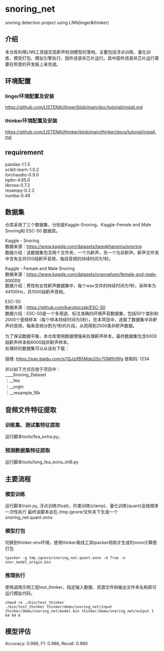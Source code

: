 # snoring_net
snoring detection project using LNN(linger&amp;thinker)

## 介绍
本仓库利用LNN工具链实现鼾声检测模型的落地。主要包括浮点训练、量化训练、模型打包、模拟引擎执行、固件烧录并芯片运行。其中固件烧录并芯片运行需要在聆思的开发板上来完成。

## 环境配置
### linger环境配置及安装
https://github.com/LISTENAI/linger/blob/main/doc/tutorial/install.md

### thinker环境配置及安装
https://github.com/LISTENAI/thinker/blob/main/thinker/docs/tutorial/install.md

## requirement
pandas-1.1.5  
scikit-learn-1.0.2  
torchaudio-0.9.0  
tqdm-4.65.0  
librosa-0.7.2  
resampy-0.2.2  
numba-0.48  

## 数据集
仓库采用了三个数据集，分别是Kaggle-Snoring、Kaggle-Female and Male Snoring和 ESC-50 数据库。  

Kaggle - Snoring   
数据来源：https://www.kaggle.com/datasets/tareqkhanemu/snoring  
数据介绍：该数据集包含两个文件夹，一个为鼾声，另一个为非鼾声。鼾声文件夹中含有总共500段鼾声音频，每段音频的持续时间为1秒。  


Kaggle - Female and Male Snoring  
数据来源：https://www.kaggle.com/datasets/orannahum/female-and-male-snoring  
数据介绍：男性和女性鼾声数据集中，每个wav文件的持续时间为1秒，采样率为44100Hz，共1000段鼾声音频。  

ESC-50  
数据来源：https://github.com/karolpiczak/ESC-50  
数据介绍：ESC-50是一个多用途、标注准确的环境声音数据集，包括50个类别和2000个音频样本（每个样本持续时间为5秒）。在本项目中，选取了数据集中非鼾声的音频，每条音频分割为1秒的片段，从而得到2500条非鼾声数据。  

为了保证数据平衡，本仓库使用数据增强来处理鼾声样本。最终数据集包含6000段鼾声样本和6000段非鼾声样本。  
处理好的数据集可以从该处下载：  

链接: https://pan.baidu.com/s/1QJzifB5Mde2iSc7GM9V8fg 提取码: 1234   

并以如下方式存放于项目中：  
____Snoring_Dataset  
｜__fea  
｜__orgin  
｜__resample_16k  


## 音频文件特征提取
### 训练集、测试集特征提取
运行脚本tools/fea_extra.py。
### 预测数据集特征提取
运行脚本tools/long_fea_extra_int8.py

## 主要流程
### 模型训练
运行脚本train.py, 浮点训练(float)、约束训练(clamp)、量化训练(quant)会按顺序一次性执行
最终该脚本会在./tmp.ignore/文件夹下生成一个snoring_net.quant.onnx

### 模型打包
切换到thinker-env环境，使用thinker离线工具tpacker将刚才生成的onnx计算图打包
```
tpacker -g tmp.ignore/snoring_net.quant.onnx -d True -o snor_model_origin.bin
```
### 推理执行
使用调用示例工程test_thinker，指定输入数据、资源文件和输出文件夹名称即可运行模拟代码。
```
chmod +x ./bin/test_thinker  
./bin/test_thinker thinker/demo/snoring_net/input thinker/demo/snoring_net/model.bin thinker/demo/snoring_net/output 1 64 64 6
```

## 模型评估
Accuracy: 0.986, F1: 0.986, Recall: 0.980

